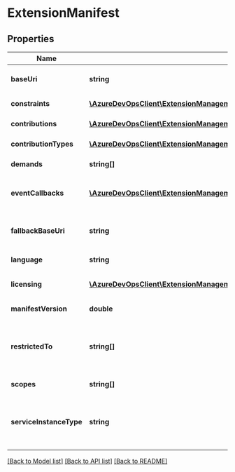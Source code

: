 # ExtensionManifest

## Properties
Name | Type | Description | Notes
------------ | ------------- | ------------- | -------------
**baseUri** | **string** | Uri used as base for other relative uri&#39;s defined in extension | [optional] 
**constraints** | [**\AzureDevOpsClient\ExtensionManagement\AzureDevOpsClient\ExtensionManagement\Model\ContributionConstraint[]**](ContributionConstraint.md) | List of shared constraints defined by this extension | [optional] 
**contributions** | [**\AzureDevOpsClient\ExtensionManagement\AzureDevOpsClient\ExtensionManagement\Model\Contribution[]**](Contribution.md) | List of contributions made by this extension | [optional] 
**contributionTypes** | [**\AzureDevOpsClient\ExtensionManagement\AzureDevOpsClient\ExtensionManagement\Model\ContributionType[]**](ContributionType.md) | List of contribution types defined by this extension | [optional] 
**demands** | **string[]** | List of explicit demands required by this extension | [optional] 
**eventCallbacks** | [**\AzureDevOpsClient\ExtensionManagement\AzureDevOpsClient\ExtensionManagement\Model\ExtensionEventCallbackCollection**](ExtensionEventCallbackCollection.md) | Collection of endpoints that get called when particular extension events occur | [optional] 
**fallbackBaseUri** | **string** | Secondary location that can be used as base for other relative uri&#39;s defined in extension | [optional] 
**language** | **string** | Language Culture Name set by the Gallery | [optional] 
**licensing** | [**\AzureDevOpsClient\ExtensionManagement\AzureDevOpsClient\ExtensionManagement\Model\ExtensionLicensing**](ExtensionLicensing.md) | How this extension behaves with respect to licensing | [optional] 
**manifestVersion** | **double** | Version of the extension manifest format/content | [optional] 
**restrictedTo** | **string[]** | Default user claims applied to all contributions (except the ones which have been specified restrictedTo explicitly) to control the visibility of a contribution. | [optional] 
**scopes** | **string[]** | List of all oauth scopes required by this extension | [optional] 
**serviceInstanceType** | **string** | The ServiceInstanceType(Guid) of the VSTS service that must be available to an account in order for the extension to be installed | [optional] 

[[Back to Model list]](../README.md#documentation-for-models) [[Back to API list]](../README.md#documentation-for-api-endpoints) [[Back to README]](../README.md)


